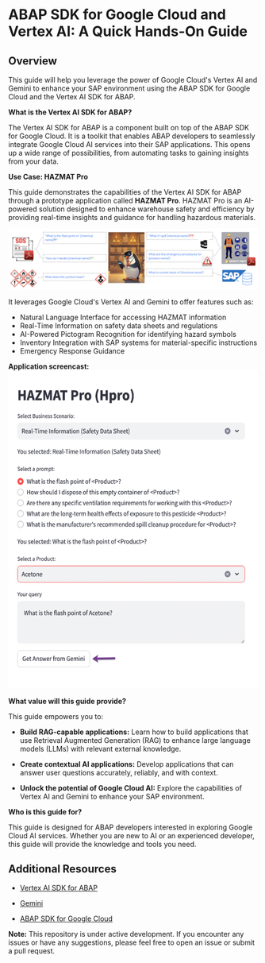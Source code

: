# ABAP SDK for Google Cloud and Vertex AI: A Quick Hands-On Guide

## Overview

This guide will help you leverage the power of Google Cloud's Vertex AI and Gemini to enhance your SAP environment using the ABAP SDK for Google Cloud and the Vertex AI SDK for ABAP. 

**What is the Vertex AI SDK for ABAP?**

The Vertex AI SDK for ABAP is a component built on top of the ABAP SDK for Google Cloud. It is a toolkit that enables ABAP developers to seamlessly integrate Google Cloud AI services into their SAP applications. This opens up a wide range of possibilities, from automating tasks to gaining insights from your data. 

**Use Case: HAZMAT Pro**

This guide demonstrates the capabilities of the Vertex AI SDK for ABAP through a prototype application called **HAZMAT Pro**. HAZMAT Pro is an AI-powered solution designed to enhance warehouse safety and efficiency by providing real-time insights and guidance for handling hazardous materials.

![Alt text](hpro-guide/images/hpro-pitch.png)

It leverages Google Cloud's Vertex AI and Gemini to offer features such as:

  * Natural Language Interface for accessing HAZMAT information
  * Real-Time Information on safety data sheets and regulations
  * AI-Powered Pictogram Recognition for identifying hazard symbols
  * Inventory Integration with SAP systems for material-specific instructions
  * Emergency Response Guidance

**Application screencast:**
![Alt text](hpro-guide/images/hpro-gif.gif)

**What value will this guide provide?**

This guide empowers you to:

  * **Build RAG-capable applications:** Learn how to build applications that use Retrieval Augmented Generation (RAG) to enhance large language models (LLMs) with relevant external knowledge.

  * **Create contextual AI applications:** Develop applications that can answer user questions accurately, reliably, and with context.

  * **Unlock the potential of Google Cloud AI:** Explore the capabilities of Vertex AI and Gemini to enhance your SAP environment.

**Who is this guide for?**

This guide is designed for ABAP developers interested in exploring Google Cloud AI services. Whether you are new to AI or an experienced developer, this guide will provide the knowledge and tools you need.

## Additional Resources

  * [Vertex AI SDK for ABAP](https://www.google.com/url?sa=E&source=gmail&q=https://www.google.com/url?sa=E%26source=gmail%26q=https://www.google.com/url?sa=E%26source=gmail%26q=https://www.google.com/url?sa=E%26source=gmail%26q=https://cloud.google.com/solutions/sap/docs/vertex-ai-sdk-for-abap)

  * [Gemini](https://www.google.com/url?sa=E&source=gmail&q=https://www.google.com/url?sa=E%26source=gmail%26q=https://www.google.com/url?sa=E%26source=gmail%26q=https://www.google.com/url?sa=E%26source=gmail%26q=https://cloud.google.com/ai/docs/generative-ai/learn/models)

  * [ABAP SDK for Google Cloud](https://www.google.com/url?sa=E&source=gmail&q=https://www.google.com/url?sa=E%26source=gmail%26q=https://www.google.com/url?sa=E%26source=gmail%26q=https://www.google.com/url?sa=E%26source=gmail%26q=https://github.com/GoogleCloudPlatform/abap-sdk-for-google-cloud)

**Note:** This repository is under active development. If you encounter any issues or have any suggestions, please feel free to open an issue or submit a pull request.